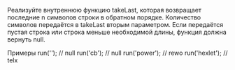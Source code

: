 Реализуйте внутреннюю функцию takeLast, 
которая возвращает последние n символов строки в обратном порядке. 
Количество символов передаётся в takeLast вторым параметром. 
Если передаётся пустая строка или строка меньше необходимой длины, функция должна вернуть null.

Примеры
run('');       // null
run('cb');     // null
run('power');  // rewo
run('hexlet'); // telx
